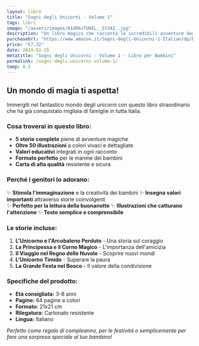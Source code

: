 ```yaml
---
layout: libro
title: "Sogni degli Unicorni - Volume 1"
tags: libri
image: "/assets/images/61dRknTUWIL._SY342_.jpg"
description: "Un libro magico che racconta le incredibili avventure degli unicorni nel regno incantato. Perfetto per bambini dai 3 agli 8 anni, ricco di illustrazioni colorate e storie che insegnano valori importanti come l'amicizia, il coraggio e la gentilezza."
purchaseUrl: "https://www.amazon.it/Sogni-degli-Unicorni-1-Italian/dp/B0DZ73477C"
price: "€7,32"
date: 2024-01-15
metatitle: "Sogni degli Unicorni - Volume 1 - Libro per Bambini"
permalink: /sogni-degli-unicorni-volume-1/
temp: 0.3
---
```


## Un mondo di magia ti aspetta!

Immergiti nel fantastico mondo degli unicorni con questo libro straordinario che ha già conquistato migliaia di famiglie in tutta Italia.

### Cosa troverai in questo libro:

- **5 storie complete** piene di avventure magiche
- **Oltre 50 illustrazioni** a colori vivaci e dettagliate  
- **Valori educativi** integrati in ogni racconto
- **Formato perfetto** per le manine dei bambini
- **Carta di alta qualità** resistente e sicura

### Perché i genitori lo adorano:

✨ **Stimola l'immaginazione** e la creatività dei bambini
✨ **Insegna valori importanti** attraverso storie coinvolgenti  
✨ **Perfetto per la lettura della buonanotte**
✨ **Illustrazioni che catturano l'attenzione**
✨ **Testo semplice e comprensibile**

### Le storie incluse:

1. **L'Unicorno e l'Arcobaleno Perduto** - Una storia sul coraggio
2. **La Principessa e il Corno Magico** - L'importanza dell'amicizia
3. **Il Viaggio nel Regno delle Nuvole** - Scoprire nuovi mondi
4. **L'Unicorno Timido** - Superare la paura
5. **La Grande Festa nel Bosco** - Il valore della condivisione

### Specifiche del prodotto:

- **Età consigliata:** 3-8 anni
- **Pagine:** 64 pagine a colori
- **Formato:** 21x21 cm
- **Rilegatura:** Cartonato resistente
- **Lingua:** Italiano

*Perfetto come regalo di compleanno, per le festività o semplicemente per fare una sorpresa speciale al tuo bambino!*